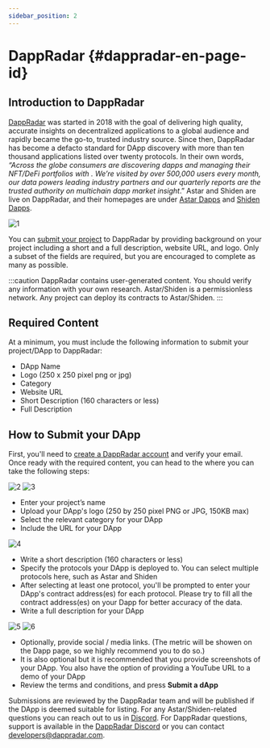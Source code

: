 ```yaml
---
sidebar_position: 2
---
```


# DappRadar {#dappradar-en-page-id}

## Introduction to DappRadar

[DappRadar] was started in 2018 with the goal of delivering high quality, accurate insights on decentralized applications to a global audience and rapidly became the go-to, trusted industry source. Since then, DappRadar has become a defacto standard for DApp discovery with more than ten thousand applications listed over twenty protocols. In their own words, *“Across the globe consumers are discovering dapps and managing their NFT/DeFi portfolios with  . We’re visited by over 500,000 users every month, our data powers leading industry partners and our quarterly reports are the trusted authority on multichain dapp market insight*.”
Astar and Shiden are live on DappRadar, and their homepages are under [Astar Dapps](https://dappradar.com/rankings/protocol/astar) and [Shiden Dapps](https://dappradar.com/rankings/protocol/shiden).

![1](img/1.png)

You can [submit your project](https://dappradar.com/dashboard/submit-dapp) to DappRadar by providing background on your project including a short and a full description, website URL, and logo. Only a subset of the fields are required, but you are encouraged to complete as many as possible.

:::caution
DappRadar contains user-generated content. You should verify any information with your own research. Astar/Shiden is a permissionless network. Any project can deploy its contracts to Astar/Shiden.
:::

## Required Content

At a minimum, you must include the following information to submit your project/DApp to DappRadar:

- DApp Name
- Logo (250 x 250 pixel png or jpg)
- Category
- Website URL
- Short Description (160 characters or less)
- Full Description

## How to Submit your DApp

First, you'll need to [create a DappRadar account](https://auth.dappradar.com/email-register) and verify your email. Once ready with the required content, you can head to the  where you can take the following steps:

![2](img/2.png)
![3](img/3.png)

- Enter your project’s name
- Upload your DApp's logo (250 by 250 pixel PNG or JPG, 150KB max)
- Select the relevant category for your DApp
- Include the URL for your DApp

![4](img/4.png)

- Write a short description (160 characters or less)
- Specify the protocols your DApp is deployed to. You can select multiple protocols here, such as Astar and Shiden
- After selecting at least one protocol, you'll be prompted to enter your DApp's contract address(es) for each protocol. Please try to fill all the contract address(es) on your Dapp for better accuracy of the data.
- Write a full description for your DApp

![5](img/5.png)
![6](img/6.png)

- Optionally, provide social / media links. (The metric will be showen on the Dapp page, so we highly recommend you to do so.)
- It is also optional but it is recommended that you provide screenshots of your DApp. You also have the option of providing a YouTube URL to a demo of your DApp
- Review the terms and conditions, and press **Submit a dApp**

Submissions are reviewed by the DappRadar team and will be published if the DApp is deemed suitable for listing. For any Astar/Shiden-related questions you can reach out to us in [Discord](https://discord.gg/astarnetwork). For DappRadar questions, support is available in the [DappRadar Discord](https://discord.com/invite/4ybbssrHkm) or you can contact [developers@dappradar.com](mailto:developers@dappradar.com).

[DappRadar]: https://dappradar.com/
